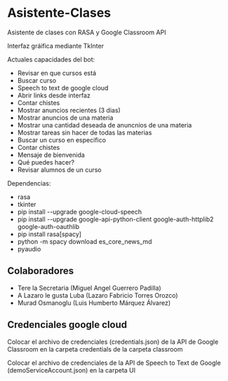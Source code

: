 # Asistente-Clases
Asistente de clases con RASA y Google Classroom API

Interfaz gráifica mediante TkInter

Actuales capacidades del bot:
  - Revisar en que cursos está
  - Buscar curso
  - Speech to text de google cloud
  - Abrir links desde interfaz
  - Contar chistes
  - Mostrar anuncios recientes (3 dias)
  - Mostrar anuncios de una materia
  - Mostrar una cantidad deseada de anuncnios de una materia
  - Mostrar tareas sin hacer de todas las materias
  - Buscar un curso en especifico
  - Contar chistes
  - Mensaje de bienvenida 
  - Qué puedes hacer?
  - Revisar alumnos de un curso

Dependencias:
  - rasa
  - tkinter
  - pip install --upgrade google-cloud-speech
  - pip install --upgrade google-api-python-client google-auth-httplib2 google-auth-oauthlib
  - pip install rasa[spacy]
  - python -m spacy download es_core_news_md
  - pyaudio

## Colaboradores
- Tere la Secretaria (Miguel Angel Guerrero Padilla)
- A Lazaro le gusta Luba (Lazaro Fabricio Torres Orozco)
- Murad Osmanoglu (Luis Humberto Márquez Álvarez)

## Credenciales google cloud
Colocar el archivo de credenciales (credentials.json) de la API de Google Classroom en la carpeta credentials de la carpeta classroom

Colocar el archivo de credenciales de la API de Speech to Text de Google (demoServiceAccount.json) en la carpeta UI

